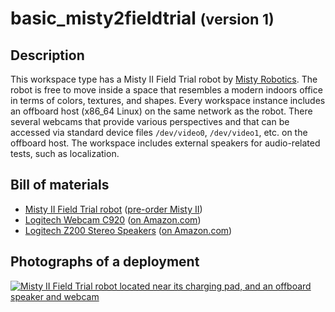 basic_misty2fieldtrial <small>(version 1)</small>
======================

Description
-----------

This workspace type has a Misty II Field Trial robot by [Misty Robotics](
https://www.mistyrobotics.com/). The robot is free to move inside a space that
resembles a modern indoors office in terms of colors, textures, and shapes.
Every workspace instance includes an offboard host (x86_64 Linux) on the same
network as the robot. There several webcams that provide various perspectives
and that can be accessed via standard device files `/dev/video0`, `/dev/video1`,
etc. on the offboard host. The workspace includes external speakers for
audio-related tests, such as localization.


Bill of materials
-----------------

* [Misty II Field Trial robot](https://docs.mistyrobotics.com/docs/robots/misty-ii/) ([pre-order Misty II](https://shop.mistyrobotics.com/))
* [Logitech Webcam C920](https://www.logitech.com/en-us/product/hd-pro-webcam-c920) ([on Amazon.com](https://www.amazon.com/gp/product/B006JH8T3S/))
* [Logitech Z200 Stereo Speakers](https://www.logitech.com/en-us/product/multimedia-speakers-z200) ([on Amazon.com](https://www.amazon.com/Logitech-Multimedia-Speakers-Multiple-Devices/dp/B00EZ9XKCM/))


Photographs of a deployment
---------------------------

<a title="enlarge" href="figures/basic_misty2fieldtrial.jpg">![Misty II Field Trial robot located near its charging pad, and an offboard speaker and webcam](figures/480px-basic_misty2fieldtrial.jpg)</a>
